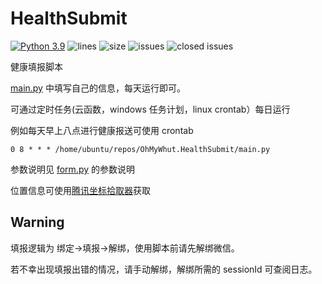 # HealthSubmit

[![Python 3.9](https://img.shields.io/badge/python-3.9-blue.svg)](https://www.python.org/downloads/)
![lines](https://img.shields.io/tokei/lines/github/saicem/OhMyWhut.HealthSubmit)
![size](https://img.shields.io/github/repo-size/saicem/OhMyWhut.HealthSubmit)
![issues](https://img.shields.io/github/issues/saicem/OhMyWhut.HealthSubmit)
![closed issues](https://img.shields.io/github/issues-closed/saicem/OhMyWhut.HealthSubmit)

健康填报脚本

[main.py](main.py) 中填写自己的信息，每天运行即可。

可通过定时任务(云函数，windows 任务计划，linux crontab）每日运行

例如每天早上八点进行健康报送可使用 crontab

```shell
0 8 * * * /home/ubuntu/repos/OhMyWhut.HealthSubmit/main.py
```

参数说明见 [form.py](health/form.py) 的参数说明

位置信息可使用[腾讯坐标拾取器](https://lbs.qq.com/getPoint/)获取

## Warning

填报逻辑为 绑定->填报->解绑，使用脚本前请先解绑微信。

若不幸出现填报出错的情况，请手动解绑，解绑所需的 sessionId 可查阅日志。
